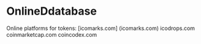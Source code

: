 # OnlineDdatabase

Online platforms for tokens:
[icomarks.com] (icomarks.com)
icodrops.com
coinmarketcap.com
coincodex.com
